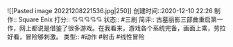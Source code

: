 ![[Pasted image 20221208221536.jpg|250]]
创建时间::2020-12-10 22:26
制作:: Square Enix
打分:: 💘💘💘💘💘
状态:: #三刷 
简评:: 古墓丽影三部曲重启第一作，网上都说是借鉴了很多游戏。在我看来，游戏各个系统完备，画面上乘，劳拉好看，冒险够刺激。
类型:: #动作 #射击 #线性冒险 
